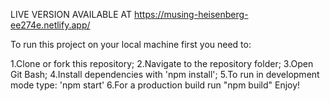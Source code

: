LIVE VERSION AVAILABLE AT https://musing-heisenberg-ee274e.netlify.app/

To run this project on your local machine first you need to:

1.Clone or fork this repository;
2.Navigate to the repository folder;
3.Open Git Bash;
4.Install dependencies with 'npm install';
5.To run in development mode type: 'npm start' 
6.For a production build run "npm build" Enjoy!

